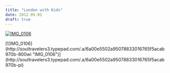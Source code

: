 ```yaml
---
title: "London with Kids"
date: 2012-05-01
draft: true
---
```


[![IMG_0106](https://soultravelers3.typepad.com/.a/6a00e5502a950788330163050254ea970d-200wi "IMG_0106")](http://soultravelers3.typepad.com/.a/6a00e5502a950788330163050254ea970d-pi)

<!--more--> [![IMG_0106](http://soultravelers3.typepad.com/.a/6a00e5502a95078833016765f5acab970b-800wi "IMG_0106")](http://soultravelers3.typepad.com/.a/6a00e5502a95078833016765f5acab970b-pi)

